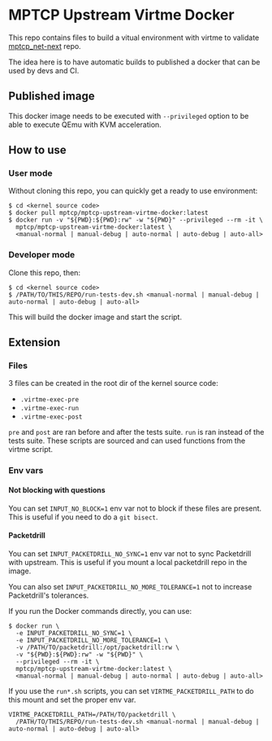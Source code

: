 # MPTCP Upstream Virtme Docker

This repo contains files to build a vitual environment with virtme to validate
[mptcp_net-next](https://github.com/multipath-tcp/mptcp_net-next) repo.

The idea here is to have automatic builds to published a docker that can be used
by devs and CI.

## Published image

This docker image needs to be executed with `--privileged` option to be able to
execute QEmu with KVM acceleration.

## How to use

### User mode

Without cloning this repo, you can quickly get a ready to use environment:

```
$ cd <kernel source code>
$ docker pull mptcp/mptcp-upstream-virtme-docker:latest
$ docker run -v "${PWD}:${PWD}:rw" -w "${PWD}" --privileged --rm -it \
  mptcp/mptcp-upstream-virtme-docker:latest \
  <manual-normal | manual-debug | auto-normal | auto-debug | auto-all>
```

### Developer mode

Clone this repo, then:

```
$ cd <kernel source code>
$ /PATH/TO/THIS/REPO/run-tests-dev.sh <manual-normal | manual-debug | auto-normal | auto-debug | auto-all>
```

This will build the docker image and start the script.

## Extension

### Files

3 files can be created in the root dir of the kernel source code:

- `.virtme-exec-pre`
- `.virtme-exec-run`
- `.virtme-exec-post`

`pre` and `post` are ran before and after the tests suite.
`run` is ran instead of the tests suite.
These scripts are sourced and can used functions from the virtme script.

### Env vars

#### Not blocking with questions

You can set `INPUT_NO_BLOCK=1` env var not to block if these files are present.
This is useful if you need to do a `git bisect`.

#### Packetdrill

You can set `INPUT_PACKETDRILL_NO_SYNC=1` env var not to sync Packetdrill with
upstream. This is useful if you mount a local packetdrill repo in the image.

You can also set `INPUT_PACKETDRILL_NO_MORE_TOLERANCE=1` not to increase
Packetdrill's tolerances.

If you run the Docker commands directly, you can use:

```
$ docker run \
  -e INPUT_PACKETDRILL_NO_SYNC=1 \
  -e INPUT_PACKETDRILL_NO_MORE_TOLERANCE=1 \
  -v /PATH/TO/packetdrill:/opt/packetdrill:rw \
  -v "${PWD}:${PWD}:rw" -w "${PWD}" \
  --privileged --rm -it \
  mptcp/mptcp-upstream-virtme-docker:latest \
  <manual-normal | manual-debug | auto-normal | auto-debug | auto-all>
```

If you use the `run*.sh` scripts, you can set `VIRTME_PACKETDRILL_PATH` to do
this mount and set the proper env var.

```
VIRTME_PACKETDRILL_PATH=/PATH/TO/packetdrill \
  /PATH/TO/THIS/REPO/run-tests-dev.sh <manual-normal | manual-debug | auto-normal | auto-debug | auto-all>
```

